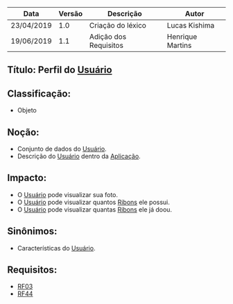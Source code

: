 | Data | Versão | Descrição | Autor |
|---|---|---|---|
| 23/04/2019 | 1.0 | Criação do léxico  | Lucas Kishima |
| 19/06/2019 | 1.1 | Adição dos Requisitos  | Henrique Martins |

## Título: Perfil do [Usuário](https://github.com/requisitos-2019-1/Ribon/blob/master/Modelagem%20de%20Requisitos/Lexicos/LX031_Usuário.md)

## Classificação:

- Objeto

## Noção:

- Conjunto de dados do [Usuário](https://github.com/requisitos-2019-1/Ribon/blob/master/Modelagem%20de%20Requisitos/Lexicos/LX031_Usuário.md).
- Descrição do [Usuário](https://github.com/requisitos-2019-1/Ribon/blob/master/Modelagem%20de%20Requisitos/Lexicos/LX031_Usuário.md) dentro da [Aplicação](https://github.com/requisitos-2019-1/Ribon/blob/master/Modelagem%20de%20Requisitos/Lexicos/LX002_Aplicativo.md).

## Impacto:

- O [Usuário](https://github.com/requisitos-2019-1/Ribon/blob/master/Modelagem%20de%20Requisitos/Lexicos/LX031_Usuário.md) pode visualizar sua foto.
- O [Usuário](https://github.com/requisitos-2019-1/Ribon/blob/master/Modelagem%20de%20Requisitos/Lexicos/LX031_Usuário.md) pode visualizar quantos [Ribons](https://github.com/requisitos-2019-1/Ribon/blob/master/Modelagem%20de%20Requisitos/Lexicos/LX026_Ribon.md) ele possui.
- O [Usuário](https://github.com/requisitos-2019-1/Ribon/blob/master/Modelagem%20de%20Requisitos/Lexicos/LX031_Usuário.md) pode visualizar quantas [Ribons](https://github.com/requisitos-2019-1/Ribon/blob/master/Modelagem%20de%20Requisitos/Lexicos/LX026_Ribon.md) ele já doou.

## Sinônimos:

- Características do [Usuário](https://github.com/requisitos-2019-1/Ribon/blob/master/Modelagem%20de%20Requisitos/Lexicos/LX031_Usuário.md).

## Requisitos:

- [RF03](https://github.com/requisitos-2019-1/Ribon/blob/master/Requisitos/Requisitos_Funcionais.md#RF03)
- [RF44](https://github.com/requisitos-2019-1/Ribon/blob/master/Requisitos/Requisitos_Funcionais.md#RF44)
